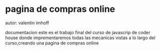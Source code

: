 
# pagina de compras online

autor: valentin imhoff

documentacion
este es el trabajo final del curso de javascrip de coder house
donde imprementaremos todas las mecanicas vistas a lo largo del
curso,creando una pagina de compras online

